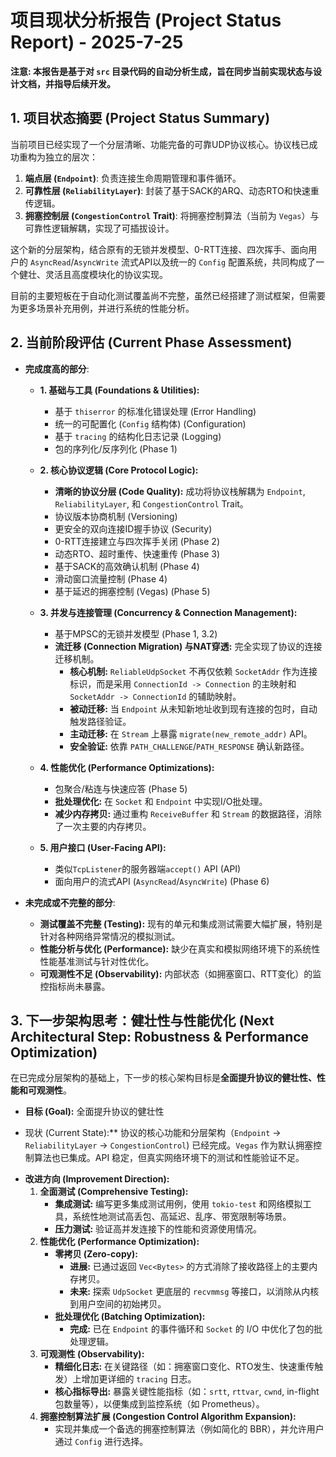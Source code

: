 # 项目现状分析报告 (Project Status Report) - 2025-7-25

**注意: 本报告是基于对 `src` 目录代码的自动分析生成，旨在同步当前实现状态与设计文档，并指导后续开发。**

## 1. 项目状态摘要 (Project Status Summary)

当前项目已经实现了一个分层清晰、功能完备的可靠UDP协议核心。协议栈已成功重构为独立的层次：

1.  **端点层 (`Endpoint`)**: 负责连接生命周期管理和事件循环。
2.  **可靠性层 (`ReliabilityLayer`)**: 封装了基于SACK的ARQ、动态RTO和快速重传逻辑。
3.  **拥塞控制层 (`CongestionControl` Trait)**: 将拥塞控制算法（当前为 `Vegas`）与可靠性逻辑解耦，实现了可插拔设计。

这个新的分层架构，结合原有的无锁并发模型、0-RTT连接、四次挥手、面向用户的 `AsyncRead`/`AsyncWrite` 流式API以及统一的 `Config` 配置系统，共同构成了一个健壮、灵活且高度模块化的协议实现。

目前的主要短板在于自动化测试覆盖尚不完整，虽然已经搭建了测试框架，但需要为更多场景补充用例，并进行系统的性能分析。

## 2. 当前阶段评估 (Current Phase Assessment)

*   **完成度高的部分**:

    *   **1. 基础与工具 (Foundations & Utilities):**
        *   基于 `thiserror` 的标准化错误处理 (Error Handling)
        *   统一的可配置化 (`Config` 结构体) (Configuration)
        *   基于 `tracing` 的结构化日志记录 (Logging)
        *   包的序列化/反序列化 (Phase 1)
        
    *   **2. 核心协议逻辑 (Core Protocol Logic):**
        *   **清晰的协议分层 (Code Quality):** 成功将协议栈解耦为 `Endpoint`, `ReliabilityLayer`, 和 `CongestionControl` Trait。
        *   协议版本协商机制 (Versioning)
        *   更安全的双向连接ID握手协议 (Security)
        *   0-RTT连接建立与四次挥手关闭 (Phase 2)
        *   动态RTO、超时重传、快速重传 (Phase 3)
        *   基于SACK的高效确认机制 (Phase 4)
        *   滑动窗口流量控制 (Phase 4)
        *   基于延迟的拥塞控制 (Vegas) (Phase 5)

    *   **3. 并发与连接管理 (Concurrency & Connection Management):**
        *   基于MPSC的无锁并发模型 (Phase 1, 3.2)
        *   **流迁移 (Connection Migration) 与NAT穿透:** 完全实现了协议的连接迁移机制。
            *   **核心机制:** `ReliableUdpSocket` 不再仅依赖 `SocketAddr` 作为连接标识，而是采用 `ConnectionId -> Connection` 的主映射和 `SocketAddr -> ConnectionId` 的辅助映射。
            *   **被动迁移:** 当 `Endpoint` 从未知新地址收到现有连接的包时，自动触发路径验证。
            *   **主动迁移:** 在 `Stream` 上暴露 `migrate(new_remote_addr)` API。
            *   **安全验证:** 依靠 `PATH_CHALLENGE`/`PATH_RESPONSE` 确认新路径。

    *   **4. 性能优化 (Performance Optimizations):**
        *   包聚合/粘连与快速应答 (Phase 5)
        *   **批处理优化:** 在 `Socket` 和 `Endpoint` 中实现I/O批处理。
        *   **减少内存拷贝:** 通过重构 `ReceiveBuffer` 和 `Stream` 的数据路径，消除了一次主要的内存拷贝。
        
    *   **5. 用户接口 (User-Facing API):**
        *   类似`TcpListener`的服务器端`accept()` API (API)
        *   面向用户的流式API (`AsyncRead`/`AsyncWrite`) (Phase 6)

*   **未完成或不完整的部分**:
    *   **测试覆盖不完整 (Testing):** 现有的单元和集成测试需要大幅扩展，特别是针对各种网络异常情况的模拟测试。
    *   **性能分析与优化 (Performance):** 缺少在真实和模拟网络环境下的系统性性能基准测试与针对性优化。
    *   **可观测性不足 (Observability):** 内部状态（如拥塞窗口、RTT变化）的监控指标尚未暴露。

## 3. 下一步架构思考：健壮性与性能优化 (Next Architectural Step: Robustness & Performance Optimization)

在已完成分层架构的基础上，下一步的核心架构目标是**全面提升协议的健壮性、性能和可观测性**。

*   **目标 (Goal):** 全面提升协议的健壮性
-   现状 (Current State):** 协议的核心功能和分层架构（`Endpoint` -> `ReliabilityLayer` -> `CongestionControl`) 已经完成。`Vegas` 作为默认拥塞控制算法也已集成。API 稳定，但真实网络环境下的测试和性能验证不足。

*   **改进方向 (Improvement Direction):**
    1.  **全面测试 (Comprehensive Testing):**
        *   **集成测试:** 编写更多集成测试用例，使用 `tokio-test` 和网络模拟工具，系统性地测试高丢包、高延迟、乱序、带宽限制等场景。
        *   **压力测试:** 验证高并发连接下的性能和资源使用情况。
    2.  **性能优化 (Performance Optimization):**
        *   **零拷贝 (Zero-copy):**
            *   **进展:** 已通过返回 `Vec<Bytes>` 的方式消除了接收路径上的主要内存拷贝。
            *   **未来:** 探索 `UdpSocket` 更底层的 `recvmmsg` 等接口，以消除从内核到用户空间的初始拷贝。
        *   **批处理优化 (Batching Optimization):**
            *   **完成:** 已在 `Endpoint` 的事件循环和 `Socket` 的 I/O 中优化了包的批处理逻辑。
    3.  **可观测性 (Observability):**
        *   **精细化日志:** 在关键路径（如：拥塞窗口变化、RTO发生、快速重传触发）上增加更详细的 `tracing` 日志。
        *   **核心指标导出:** 暴露关键性能指标（如：`srtt`, `rttvar`, `cwnd`, in-flight 包数量等），以便集成到监控系统（如 Prometheus）。
    4.  **拥塞控制算法扩展 (Congestion Control Algorithm Expansion):**
        *   实现并集成一个备选的拥塞控制算法（例如简化的 BBR），并允许用户通过 `Config` 进行选择。 